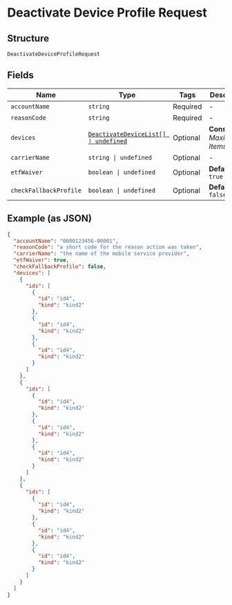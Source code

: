 
# Deactivate Device Profile Request

## Structure

`DeactivateDeviceProfileRequest`

## Fields

| Name | Type | Tags | Description |
|  --- | --- | --- | --- |
| `accountName` | `string` | Required | - |
| `reasonCode` | `string` | Required | - |
| `devices` | [`DeactivateDeviceList[] \| undefined`](../../doc/models/deactivate-device-list.md) | Optional | **Constraints**: *Maximum Items*: `100` |
| `carrierName` | `string \| undefined` | Optional | - |
| `etfWaiver` | `boolean \| undefined` | Optional | **Default**: `true` |
| `checkFallbackProfile` | `boolean \| undefined` | Optional | **Default**: `false` |

## Example (as JSON)

```json
{
  "accountName": "0000123456-00001",
  "reasonCode": "a short code for the reason action was taken",
  "carrierName": "the name of the mobile service provider",
  "etfWaiver": true,
  "checkFallbackProfile": false,
  "devices": [
    {
      "ids": [
        {
          "id": "id4",
          "kind": "kind2"
        },
        {
          "id": "id4",
          "kind": "kind2"
        },
        {
          "id": "id4",
          "kind": "kind2"
        }
      ]
    },
    {
      "ids": [
        {
          "id": "id4",
          "kind": "kind2"
        },
        {
          "id": "id4",
          "kind": "kind2"
        },
        {
          "id": "id4",
          "kind": "kind2"
        }
      ]
    },
    {
      "ids": [
        {
          "id": "id4",
          "kind": "kind2"
        },
        {
          "id": "id4",
          "kind": "kind2"
        },
        {
          "id": "id4",
          "kind": "kind2"
        }
      ]
    }
  ]
}
```

